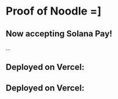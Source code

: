 <h1>Proof of Noodle =]</h1>
<h2>Now accepting Solana Pay!</h2>
<p>...</p>
<h2>Deployed on Vercel:</h2>
<h2>Deployed on Vercel:</h2>

